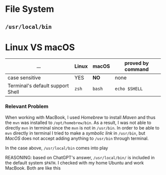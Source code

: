 # File System
## `/usr/local/bin`
# Linux VS macOS
... 				| Linux | macOS	| proved by command
--------------------------------|-------|-------|-------------------
case sensitive 			| YES	| **NO**| none
Terminal's default support Shell| `zsh`	| `bash`| `echo $SHELL`

### Relevant Problem
When working with MacBook, I used *Homebrew* to install *Maven* and thus the `mvn` was installed to `/opt/homebrew/bin`. As a result, I was not able to directly `mvn` in terminal since the `mvn` is not in `/usr/bin`. In order to be able to `mvn` directly in terminal I tried to make a *symbolic link* in `/usr/bin`, but *MacOS* does not accept adding anything to `/usr/bin` through terminal.

In the case above, `/usr/local/bin` comes into play

REASONING: based on ChatGPT's answer, `/usr/local/bin/` is included in the default system `$PATH`. I checked with my home Ubuntu and work MacBook. Both are like this


